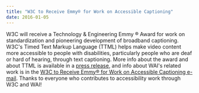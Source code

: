 ```yaml
---
title: "W3C to Receive Emmy® for Work on Accessible Captioning"
date: 2016-01-05
---
```

<p>W3C     will receive a Technology &amp; Engineering Emmy ® Award for  work on standardization and pioneering development of broadband captioning. W3C's Timed Text Markup Language (TTML) helps make video content more accessible to people with disabilities, particularly people who are deaf or hard of hearing, through text captioning. More info about the award and about TTML is available in a <a href="https://www.w3.org/2016/01/emmyawardttml.html.en">press release</a>, and info about WAI's related work is in the <a href="https://lists.w3.org/Archives/Public/w3c-wai-ig/2016JanMar/0015.html">W3C to Receive Emmy® for  Work on Accessible  Captioning e-mail</a>. Thanks to everyone who contributes to accessibility  work through W3C and WAI!</p>